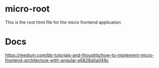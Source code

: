 # micro-root
This is the root html file for the micro frontend application

# Docs
https://medium.com/bb-tutorials-and-thoughts/how-to-implement-micro-frontend-architecture-with-angular-e6828a0a049c

